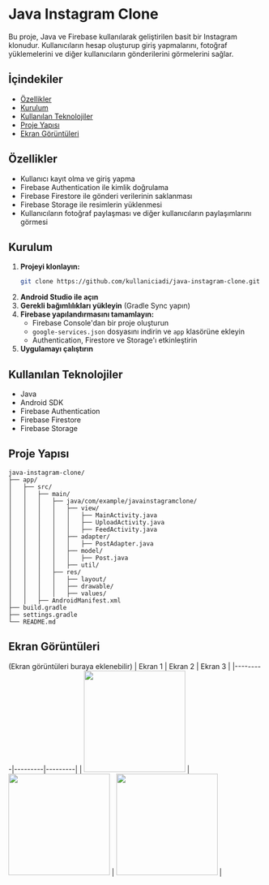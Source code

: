 # Java Instagram Clone

Bu proje, Java ve Firebase kullanılarak geliştirilen basit bir Instagram klonudur. Kullanıcıların hesap oluşturup giriş yapmalarını, fotoğraf yüklemelerini ve diğer kullanıcıların gönderilerini görmelerini sağlar.

## İçindekiler
- [Özellikler](#özellikler)
- [Kurulum](#kurulum)
- [Kullanılan Teknolojiler](#kullanılan-teknolojiler)
- [Proje Yapısı](#proje-yapısı)
- [Ekran Görüntüleri](#ekran-gör%C3%BCnt%C3%BCleri)


## Özellikler
- Kullanıcı kayıt olma ve giriş yapma
- Firebase Authentication ile kimlik doğrulama
- Firebase Firestore ile gönderi verilerinin saklanması
- Firebase Storage ile resimlerin yüklenmesi
- Kullanıcıların fotoğraf paylaşması ve diğer kullanıcıların paylaşımlarını görmesi

## Kurulum
1. **Projeyi klonlayın:**
   ```sh
   git clone https://github.com/kullaniciadi/java-instagram-clone.git
   ```
2. **Android Studio ile açın**
3. **Gerekli bağımlılıkları yükleyin** (Gradle Sync yapın)
4. **Firebase yapılandırmasını tamamlayın:**
   - Firebase Console'dan bir proje oluşturun
   - `google-services.json` dosyasını indirin ve `app` klasörüne ekleyin
   - Authentication, Firestore ve Storage'ı etkinleştirin
5. **Uygulamayı çalıştırın**

## Kullanılan Teknolojiler
- Java
- Android SDK
- Firebase Authentication
- Firebase Firestore
- Firebase Storage

## Proje Yapısı
```
java-instagram-clone/
├── app/
│   ├── src/
│   │   ├── main/
│   │   │   ├── java/com/example/javainstagramclone/
│   │   │   │   ├── view/
│   │   │   │   │   ├── MainActivity.java
│   │   │   │   │   ├── UploadActivity.java
│   │   │   │   │   ├── FeedActivity.java
│   │   │   │   ├── adapter/
│   │   │   │   │   ├── PostAdapter.java
│   │   │   │   ├── model/
│   │   │   │   │   ├── Post.java
│   │   │   │   ├── util/
│   │   │   ├── res/
│   │   │   │   ├── layout/
│   │   │   │   ├── drawable/
│   │   │   │   ├── values/
│   │   ├── AndroidManifest.xml
├── build.gradle
├── settings.gradle
└── README.md
```

## Ekran Görüntüleri
(Ekran görüntüleri buraya eklenebilir)
| Ekran 1 | Ekran 2 | Ekran 3 |
|---------|---------|---------|
| <img src="https://github.com/user-attachments/assets/5c1e7cee-ec72-4752-a511-88256357ae14" width="200"> | <img src="https://github.com/user-attachments/assets/baa5849b-542f-42ba-b966-025a0d8a119c" width="200"> | <img src="https://github.com/user-attachments/assets/cde49d3b-a108-49ed-87aa-38f4f1b7f23e" width="200"> |




